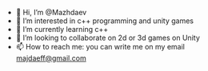 - 👋 Hi, I’m @Mazhdaev
- 👀 I’m interested in c++ programming and unity games
- 🌱 I’m currently learning c++
- 💞️ I’m looking to collaborate on 2d or 3d games on Unity
- 📫 How to reach me: you can write me on my email majdaeff@gmail.com

<!---
Mazhdaev/Mazhdaev is a ✨ special ✨ repository because its `README.md` (this file) appears on your GitHub profile.
You can click the Preview link to take a look at your changes.
--->
